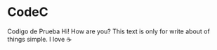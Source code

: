 # CodeC
Codigo de Prueba
Hi! How are you?
This text is only for write about of things simple.
I love :coffee:
